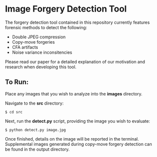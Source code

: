# Image Forgery Detection Tool
The forgery detection tool contained in this repository currently features forensic methods to detect the following:

- Double JPEG compression
- Copy-move forgeries
- CFA artifacts
- Noise variance inconsitencies

Please read our paper for a detailed explanation of our motivation and research when developing this tool.

## To Run:
Place any images that you wish to analyze into the **images** directory.

Navigate to the **src** directory:
```
$ cd src
```

Next, run the **detect.py** script, providing the image you wish to evaluate:
```
$ python detect.py image.jpg
```

Once finished, details on the image will be reported in the terminal. Supplemental images generated during copy-move forgery detection can be found in the output directory.
